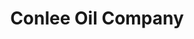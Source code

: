 ---
title: "Conlee Oil Company"
url: /clio/conlee-oil-company-south-mill-street/
shop: convenience
---